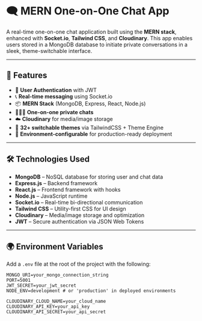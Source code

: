 # 🗨️ MERN One-on-One Chat App

A real-time one-on-one chat application built using the **MERN stack**, enhanced with **Socket.io**, **Tailwind CSS**, and **Cloudinary**. This app enables users stored in a MongoDB database to initiate private conversations in a sleek, theme-switchable interface.

---

## 🚀 Features

- 🔐 **User Authentication** with JWT
- 📞 **Real-time messaging** using Socket.io
- 📦 **MERN Stack** (MongoDB, Express, React, Node.js)
- 🧑‍🤝‍🧑 **One-on-one private chats**
- ☁️ **Cloudinary** for media/image storage
- 🌈 **32+ switchable themes** via TailwindCSS + Theme Engine
- 🧠 **Environment-configurable** for production-ready deployment

---

## 🛠️ Technologies Used

- **MongoDB** – NoSQL database for storing user and chat data
- **Express.js** – Backend framework
- **React.js** – Frontend framework with hooks
- **Node.js** – JavaScript runtime
- **Socket.io** – Real-time bi-directional communication
- **Tailwind CSS** – Utility-first CSS for UI design
- **Cloudinary** – Media/image storage and optimization
- **JWT** – Secure authentication via JSON Web Tokens

---

## 🌍 Environment Variables

Add a `.env` file at the root of the project with the following:

```env
MONGO_URI=your_mongo_connection_string
PORT=5001
JWT_SECRET=your_jwt_secret
NODE_ENV=development # or 'production' in deployed environments

CLOUDINARY_CLOUD_NAME=your_cloud_name
CLOUDINARY_API_KEY=your_api_key
CLOUDINARY_API_SECRET=your_api_secret
